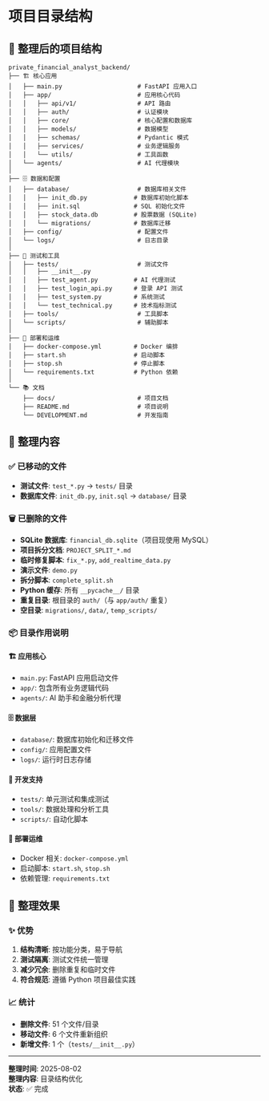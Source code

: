 # 项目目录结构

## 📁 整理后的项目结构

```
private_financial_analyst_backend/
├── 🏗️ 核心应用
│   ├── main.py                     # FastAPI 应用入口
│   ├── app/                        # 应用核心代码
│   │   ├── api/v1/                 # API 路由
│   │   ├── auth/                   # 认证模块
│   │   ├── core/                   # 核心配置和数据库
│   │   ├── models/                 # 数据模型
│   │   ├── schemas/                # Pydantic 模式
│   │   ├── services/               # 业务逻辑服务
│   │   └── utils/                  # 工具函数
│   └── agents/                     # AI 代理模块
│
├── 🗄️ 数据和配置
│   ├── database/                   # 数据库相关文件
│   │   ├── init_db.py             # 数据库初始化脚本
│   │   ├── init.sql               # SQL 初始化文件
│   │   ├── stock_data.db          # 股票数据 (SQLite)
│   │   └── migrations/            # 数据库迁移
│   ├── config/                     # 配置文件
│   └── logs/                       # 日志目录
│
├── 🧪 测试和工具
│   ├── tests/                      # 测试文件
│   │   ├── __init__.py
│   │   ├── test_agent.py          # AI 代理测试
│   │   ├── test_login_api.py      # 登录 API 测试
│   │   ├── test_system.py         # 系统测试
│   │   └── test_technical.py      # 技术指标测试
│   ├── tools/                      # 工具脚本
│   └── scripts/                    # 辅助脚本
│
├── 🐳 部署和运维
│   ├── docker-compose.yml         # Docker 编排
│   ├── start.sh                   # 启动脚本
│   ├── stop.sh                    # 停止脚本
│   └── requirements.txt           # Python 依赖
│
└── 📚 文档
    ├── docs/                       # 项目文档
    ├── README.md                   # 项目说明
    └── DEVELOPMENT.md              # 开发指南
```

## 🔧 整理内容

### ✅ **已移动的文件**
- **测试文件**: `test_*.py` → `tests/` 目录
- **数据库文件**: `init_db.py`, `init.sql` → `database/` 目录

### 🗑️ **已删除的文件**
- **SQLite 数据库**: `financial_db.sqlite`（项目现使用 MySQL）
- **项目拆分文档**: `PROJECT_SPLIT_*.md`
- **临时修复脚本**: `fix_*.py`, `add_realtime_data.py`
- **演示文件**: `demo.py`
- **拆分脚本**: `complete_split.sh`
- **Python 缓存**: 所有 `__pycache__/` 目录
- **重复目录**: 根目录的 `auth/`（与 `app/auth/` 重复）
- **空目录**: `migrations/`, `data/`, `temp_scripts/`

### 📦 **目录作用说明**

#### **🏗️ 应用核心**
- `main.py`: FastAPI 应用启动文件
- `app/`: 包含所有业务逻辑代码
- `agents/`: AI 助手和金融分析代理

#### **🗄️ 数据层**
- `database/`: 数据库初始化和迁移文件
- `config/`: 应用配置文件
- `logs/`: 运行时日志存储

#### **🧪 开发支持**
- `tests/`: 单元测试和集成测试
- `tools/`: 数据处理和分析工具
- `scripts/`: 自动化脚本

#### **🐳 部署运维**
- Docker 相关: `docker-compose.yml`
- 启动脚本: `start.sh`, `stop.sh`
- 依赖管理: `requirements.txt`

## 🎯 **整理效果**

### **✨ 优势**
1. **结构清晰**: 按功能分类，易于导航
2. **测试隔离**: 测试文件统一管理
3. **减少冗余**: 删除重复和临时文件
4. **符合规范**: 遵循 Python 项目最佳实践

### **📈 统计**
- **删除文件**: 51 个文件/目录
- **移动文件**: 6 个文件重新组织
- **新增文件**: 1 个（`tests/__init__.py`）

---
**整理时间**: 2025-08-02  
**整理内容**: 目录结构优化  
**状态**: ✅ 完成